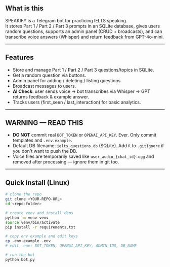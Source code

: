 ## What is this
SPEAKIFY is a Telegram bot for practicing IELTS speaking.  
It stores Part 1 / Part 2 / Part 3 prompts in an SQLite database, gives users random questions, supports an admin panel (CRUD + broadcasts), and can transcribe voice answers (Whisper) and return feedback from GPT-4o-mini.

---

## Features
- Store and manage Part 1 / Part 2 / Part 3 questions/topics in SQLite.  
- Get a random question via buttons.  
- Admin panel for adding / deleting / listing questions.  
- Broadcast messages to users.  
- **AI Check**: user sends voice → bot transcribes via Whisper → GPT returns feedback & example answer.  
- Tracks users (first_seen / last_interaction) for basic analytics.

---

## WARNING — READ THIS
- **DO NOT** commit real `BOT_TOKEN` or `OPENAI_API_KEY`. Ever. Only commit templates and `.env.example`.  
- Default DB filename: `ielts_questions.db` (SQLite). Add it to `.gitignore` if you don't want to push the DB.  
- Voice files are temporarily saved like `user_audio_{chat_id}.ogg` and removed after processing — ignore them in git too.

---

## Quick install (Linux)
```bash
# clone the repo
git clone <YOUR-REPO-URL>
cd <repo-folder>

# create venv and install deps
python -m venv venv
source venv/bin/activate
pip install -r requirements.txt

# copy env example and edit keys
cp .env.example .env
# edit .env: BOT_TOKEN, OPENAI_API_KEY, ADMIN_IDS, DB_NAME

# run the bot
python bot.py